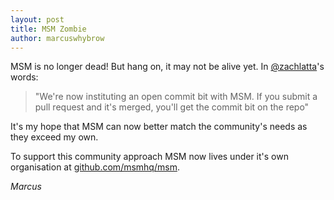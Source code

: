 ```yaml
---
layout: post
title: MSM Zombie
author: marcuswhybrow
---
```


MSM is no longer dead! But hang on, it may not be alive yet. In [@zachlatta](https://github.com/zachlatta)'s words:

> "We're now instituting an open commit bit with MSM. If you submit a pull request and it's merged, you'll get the commit bit on the repo"

It's my hope that MSM can now better match the community's needs as they exceed my own.

To support this community approach MSM now lives under it's own organisation at [github.com/msmhq/msm](https://github.com/msmhq/msm).

*Marcus*
